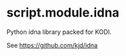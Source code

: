 script.module.idna
==================

Python idna library packed for KODI.

See https://github.com/kjd/idna

